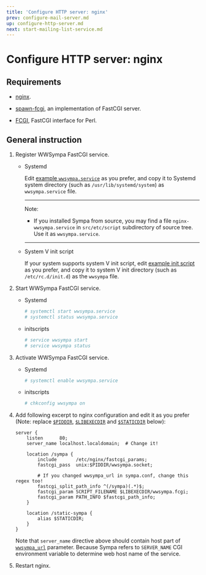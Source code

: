 ```yaml
---
title: 'Configure HTTP server: nginx'
prev: configure-mail-server.md
up: configure-http-server.md
next: start-mailing-list-service.md
---
```


Configure HTTP server: nginx
============================

Requirements
------------

* [nginx](https://nginx.org/en/download.html).

* [spawn-fcgi](https://redmine.lighttpd.net/projects/spawn-fcgi/wiki), an implementation of FastCGI server.

* [FCGI](https://metacpan.org/release/FCGI), FastCGI interface for Perl.

General instruction
-------------------

1. Register WWSympa FastCGI service.

   * Systemd

     Edit [example ``wwsympa.service``](../examples/systemd/wwsympa.service)
     as you prefer, and copy it to Systemd system directory
     (such as ``/usr/lib/systemd/system``) as ``wwsympa.service`` file.

     ----
     Note:

     * If you installed Sympa from source, you may find a file
       ``nginx-wwsympa.service`` in ``src/etc/script`` subdirectory of source
       tree.  Use it as ``wwsympa.service``.
     ----

   * System V init script

     If your system supports system V init script, edit
     [example init script](../examples/initscripts/wwsympa) as you prefer, and
     copy it to system V init directory (such as ``/etc/rc.d/init.d``) as the
     ``wwsympa`` file.

2. Start WWSympa FastCGI service.

   * Systemd
     ```bash
     # systemctl start wwsympa.service
     # systemctl status wwsympa.service
     ```

   * initscripts
     ```bash
     # service wwsympa start
     # service wwsympa status
     ```

3. Activate WWSympa FastCGI service.

   * Systemd
     ```bash
     # systemctl enable wwsympa.service
     ```

   * initscripts
     ```bash
     # chkconfig wwsympa on
     ```

4. Add following excerpt to nginx configuration and edit it as you prefer
   (Note: replace [``$PIDDIR``](../layout.md#piddir),
   [``$LIBEXECDIR``](../layout.md#libexecdir) and
   [``$STATICDIR``](../layout.md#staticdir) below):
   ```
   server {
       listen      80;
       server_name localhost.localdomain;  # Change it!

       location /sympa {
           include       /etc/nginx/fastcgi_params;
           fastcgi_pass  unix:$PIDDIR/wwsympa.socket;

           # If you changed wwsympa_url in sympa.conf, change this regex too!
           fastcgi_split_path_info ^(/sympa)(.*)$;
           fastcgi_param SCRIPT_FILENAME $LIBEXECDIR/wwsympa.fcgi;
           fastcgi_param PATH_INFO $fastcgi_path_info;
       }

       location /static-sympa {
           alias $STATICDIR;
       }
   }
   ```
   Note that ``server_name`` directive above should contain host part of
   [``wwsympa_url``](../man/sympa.conf.5.md#wwsympa_url) parameter.  Because
   Sympa refers to ``SERVER_NAME`` CGI environment variable to determine
   web host name of the service.

5. Restart nginx.


